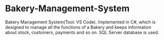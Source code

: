 # Bakery-Management-System
Bakery Management System(Tool: VS Code).
Implemented in C#, which is designed to manage all the functions of a Bakery and keeps information about stock, customers, payments and so on.  SQL Server database is used.
